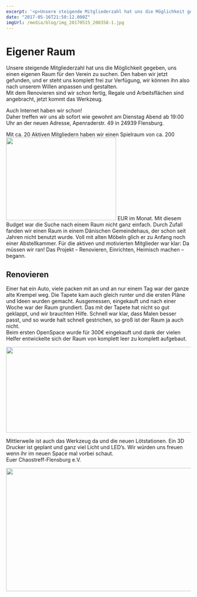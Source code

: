 ```yaml
---
excerpt: '<p>Unsere steigende Mitgliederzahl hat uns die Möglichkeit gegeben, uns einen eigenen Raum für den Verein zu suchen. Den haben wir jetzt gefunden, und er steht uns komplett frei zur Verfügung, <a href="https://chaostreff-flensburg.de/2017/eigener-raum/" class="more-link">[&hellip;]</a></p>'
date: "2017-05-16T21:50:12.000Z"
imgUrl: /media/blog/img_20170515_200358-1.jpg
---
```

# Eigener Raum

<p>Unsere steigende Mitgliederzahl hat uns die Möglichkeit gegeben, uns einen eigenen Raum für den Verein zu suchen. Den haben wir jetzt gefunden, und er steht uns komplett frei zur Verfügung, wir können ihn also nach unserem Willen anpassen und gestalten.<br />
Mit dem Renovieren sind wir schon fertig, Regale und Arbeitsflächen sind angebracht, jetzt kommt das Werkzeug.</p>
<p>Auch Internet haben wir schon!<br />
Daher treffen wir uns ab sofort wie gewohnt am Dienstag Abend ab 19:00 Uhr an der neuen Adresse, Apenraderstr. 49 in 24939 Flensburg.</p>
<p>Mit ca. 20 Aktiven Mitgliedern haben wir einen Spielraum von ca. 200<a href="http://chaostreff-flensburg.de/wp-content/uploads/2017/04/photo5393423792501532595.jpg"><img decoding="async" loading="lazy" class="alignright size-medium wp-image-427" src="/media/blog/uploads/photo5393423792501532595-300x225.jpg" alt="" width="300" height="225" srcset="https://chaostreff-flensburg.de/wp-content/uploads/2017/04/photo5393423792501532595-300x225.jpg 300w, https://chaostreff-flensburg.de/wp-content/uploads/2017/04/photo5393423792501532595-768x576.jpg 768w, https://chaostreff-flensburg.de/wp-content/uploads/2017/04/photo5393423792501532595-1024x768.jpg 1024w, https://chaostreff-flensburg.de/wp-content/uploads/2017/04/photo5393423792501532595-175x131.jpg 175w, https://chaostreff-flensburg.de/wp-content/uploads/2017/04/photo5393423792501532595-667x500.jpg 667w" sizes="(max-width: 300px) 100vw, 300px" /></a> EUR im Monat. Mit diesem Budget war die Suche nach einem Raum nicht ganz einfach. Durch Zufall fanden wir einen Raum in einem Dänischen Gemeindehaus, der schon seit Jahren nicht benutzt wurde. Voll mit alten Möbeln glich er zu Anfang noch einer Abstellkammer. Für die aktiven und motivierten Mitglieder war klar: Da müssen wir ran! Das Projekt &#8211; Renovieren, Einrichten, Heimisch machen &#8211; begann.</p>
<h2>Renovieren</h2>
<p>Einer hat ein Auto, viele packen mit an und an nur einem Tag war der ganze alte Krempel weg. Die Tapete kam auch gleich runter und die ersten Pläne und Ideen wurden gemacht. Ausgemessen, eingekauft und nach einer Woche war der Raum grundiert. Das mit der Tapete hat nicht so gut geklappt, und wir brauchten Hilfe. Schnell war klar, dass Malen besser passt, und so wurde halt schnell gestrichen, so groß ist der Raum ja auch nicht.<br />
Beim ersten OpenSpace wurde für 300€ eingekauft und dank der vielen Helfer entwickelte sich der Raum von komplett leer zu komplett aufgebaut.</p>
<p><a href="http://chaostreff-flensburg.de/wp-content/uploads/2017/05/img_20170425_235026-1.jpg"><img decoding="async" loading="lazy" class="aligncenter size-large wp-image-446" src="/media/blog/uploads/img_20170425_235026-1-1024x233.jpg" alt="" width="1024" height="233" srcset="https://chaostreff-flensburg.de/wp-content/uploads/2017/05/img_20170425_235026-1-1024x233.jpg 1024w, https://chaostreff-flensburg.de/wp-content/uploads/2017/05/img_20170425_235026-1-300x68.jpg 300w, https://chaostreff-flensburg.de/wp-content/uploads/2017/05/img_20170425_235026-1-768x175.jpg 768w, https://chaostreff-flensburg.de/wp-content/uploads/2017/05/img_20170425_235026-1-1025x233.jpg 1025w" sizes="(max-width: 1024px) 100vw, 1024px" /></a></p>
<p>Mittlerweile ist auch das Werkzeug da und die neuen Lötstationen. Ein 3D Drucker ist geplant und ganz viel Licht und LED&#8217;s. Wir würden uns freuen wenn ihr im neuen Space mal vorbei schaut.<br />
Euer Chaostreff-Flensburg e.V.</p>
<p><img decoding="async" loading="lazy" class="alignnone size-large wp-image-452" src="/media/blog/uploads/img_20170515_200358-1-1024x335.jpg" alt="" width="1024" height="335" srcset="https://chaostreff-flensburg.de/wp-content/uploads/2017/05/img_20170515_200358-1-1024x335.jpg 1024w, https://chaostreff-flensburg.de/wp-content/uploads/2017/05/img_20170515_200358-1-300x98.jpg 300w, https://chaostreff-flensburg.de/wp-content/uploads/2017/05/img_20170515_200358-1-768x252.jpg 768w, https://chaostreff-flensburg.de/wp-content/uploads/2017/05/img_20170515_200358-1-1025x336.jpg 1025w, https://chaostreff-flensburg.de/wp-content/uploads/2017/05/img_20170515_200358-1.jpg 1920w" sizes="(max-width: 1024px) 100vw, 1024px" /></p>

